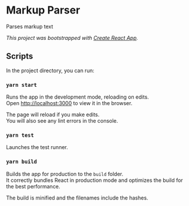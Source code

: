# Markup Parser

Parses markup text

*This project was bootstrapped with [Create React App](https://github.com/facebook/create-react-app).*

## Scripts

In the project directory, you can run:

### `yarn start`

Runs the app in the development mode, reloading on edits.\
Open [http://localhost:3000](http://localhost:3000) to view it in the browser.

The page will reload if you make edits.\
You will also see any lint errors in the console.

### `yarn test`

Launches the test runner.

### `yarn build`

Builds the app for production to the `build` folder.\
It correctly bundles React in production mode and optimizes the build for the best performance.

The build is minified and the filenames include the hashes.
